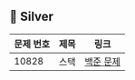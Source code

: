 ## 📘 Silver

| 문제 번호 | 제목 | 링크                                               |
| --------- | ---- | -------------------------------------------------- |
| 10828     | 스택 | [백준 문제](https://www.acmicpc.net/problem/10828) |
